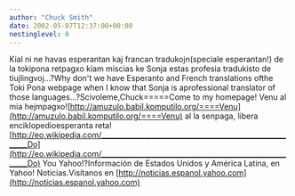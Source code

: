 ```yaml
---
author: "Chuck Smith"
date: 2002-05-07T12:37:00+00:00
nestinglevel: 0
---
```

Kial ni ne havas esperantan kaj francan tradukojn(speciale esperantan!) de la tokipona retpagxo kiam miscias ke Sonja estas profesia tradukisto de tiujlingvoj...?Why don't we have Esperanto and French translations ofthe Toki Pona webpage when I know that Sonja is aprofessional translator of those languages...?Scivoleme,Chuck=====Come to my homepage! Venu al mia hejmpagxo![http://amuzulo.babil.komputilo.org/====Venu](http://amuzulo.babil.komputilo.org/====Venu) al la senpaga, libera enciklopedioesperanta reta! [http://eo.wikipedia.com/_________________________________________________________Do](http://eo.wikipedia.com/_________________________________________________________Do) You Yahoo!?Información de Estados Unidos y América Latina, en Yahoo! Noticias.Visítanos en [http://noticias.espanol.yahoo.com](http://noticias.espanol.yahoo.com)